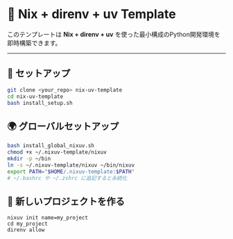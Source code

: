 # 🧱 Nix + direnv + uv Template

このテンプレートは **Nix + direnv + uv** を使った最小構成のPython開発環境を即時構築できます。

---

## 🚀 セットアップ

```bash
git clone <your_repo> nix-uv-template
cd nix-uv-template
bash install_setup.sh
```

## 🌍️ グローバルセットアップ
```bash
bash install_global_nixuv.sh 
chmod +x ~/.nixuv-template/nixuv
mkdir -p ~/bin
ln -s ~/.nixuv-template/nixuv ~/bin/nixuv
export PATH="$HOME/.nixuv-template:$PATH"
# ~/.bashrc や ~/.zshrc に追記すると永続化
```

## 🧩 新しいプロジェクトを作る

```
nixuv init name=my_project
cd my_project
direnv allow
```